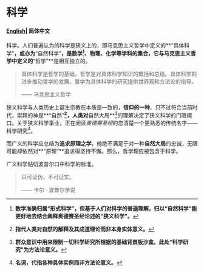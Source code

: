 # 科学

#### [English](science.md)| 简体中文

科学。人们普遍认为的科学是狭义上的，即马克思主义哲学中定义的**“具体科学”**，或亦为**“自然科学”**，是数学[^歧1]、物理、化学等学科的集合，它与马克思主义哲学中定义的**“哲学”**是相互独立的。

> 具体科学是哲学的基础，哲学是对具体科学知识的概括和总结。具体科学的进步推动哲学的发展，哲学为具体科学的研究提供世界观和方法论的指导。
>
> —— 马克思主义哲学

狭义科学与人类历史上诞生宗教在本质是一致的，**信仰的一种**、只不过符合当前时代，崇拜的神是**“自然”**[^歧2]，人类对**自然大局**[^通]的理解决定了狭义科学的门限阈口。关于狭义科学事业，正在阅读*奥德赛圣经*的您清楚一个更熟悉的传统名字——科学研究[^歧3]。

而广义的科学应总结为**追求原理之学**，他绝不满足于对一种**自然大局**的忠诚，无限可能却依然对**“原理”**追求得坚持不懈。那么，哲学理应被包含于科学。

广义科学贴切波普尔口中科学的标准。

> 只可证伪，不可证实。
>
> —— 卡尔 · 波普尔学说

[^歧1]:**数学准确归属“形式科学”，但基于人们对科学的普遍理解，归以“自然科学”能更好地去结合阐释奥德赛圣经论述的“狭义科学”。**
[^歧2]:**指代人类对自然的解释及其成道理论而非本身实体意义。**
[^通]:**群众意识中用来限制一切科学研究所根据的基础背景板沙盒。此处“科学研究”为方法论意义。**
[^歧3]:**名词，代指各种具体实例而非方法论意义。**